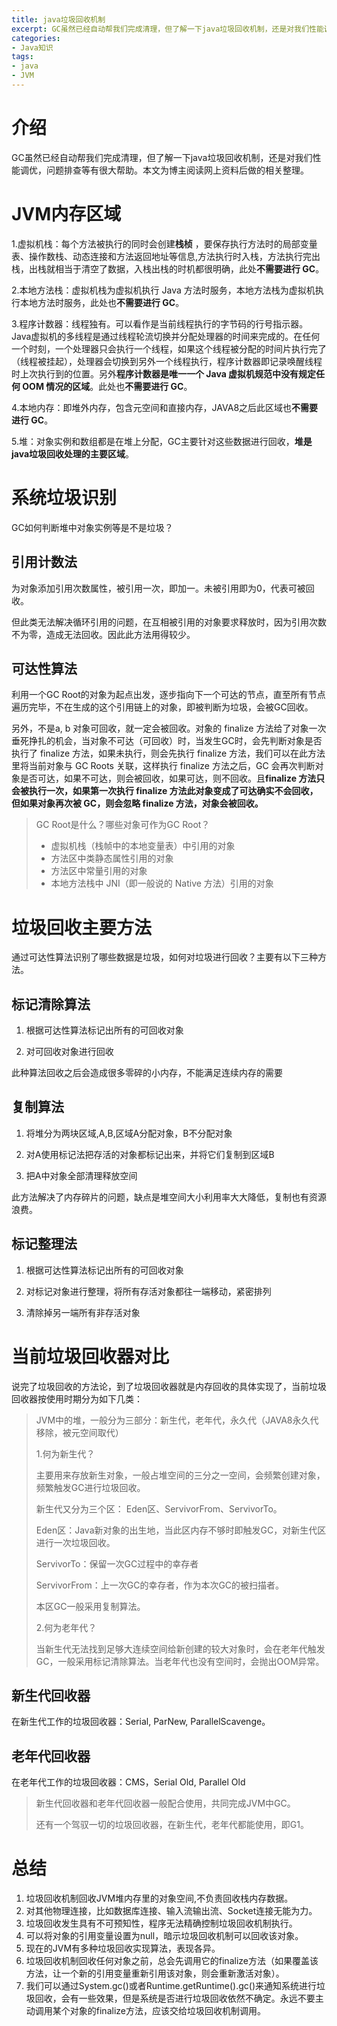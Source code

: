 ```yaml
---
title: java垃圾回收机制
excerpt: GC虽然已经自动帮我们完成清理，但了解一下java垃圾回收机制，还是对我们性能调优，问题排查等有很大帮助。
categories:
- Java知识
tags:
- java
- JVM
---
```


# 介绍

GC虽然已经自动帮我们完成清理，但了解一下java垃圾回收机制，还是对我们性能调优，问题排查等有很大帮助。本文为博主阅读网上资料后做的相关整理。

# JVM内存区域

1.虚拟机栈：每个方法被执行的同时会创建**栈桢** ，要保存执行方法时的局部变量表、操作数栈、动态连接和方法返回地址等信息,方法执行时入栈，方法执行完出栈，出栈就相当于清空了数据，入栈出栈的时机都很明确，此处**不需要进行 GC**。

2.本地方法栈：虚拟机栈为虚拟机执行 Java 方法时服务，本地方法栈为虚拟机执行本地方法时服务，此处也**不需要进行 GC**。

3.程序计数器：线程独有。可以看作是当前线程执行的字节码的行号指示器。Java虚拟机的多线程是通过线程轮流切换并分配处理器的时间来完成的。在任何一个时刻，一个处理器只会执行一个线程，如果这个线程被分配的时间片执行完了（线程被挂起），处理器会切换到另外一个线程执行，程序计数器即记录唤醒线程时上次执行到的位置。另外**程序计数器是唯一一个 Java 虚拟机规范中没有规定任何 OOM 情况的区域**。此处也**不需要进行 GC**。

4.本地内存：即堆外内存，包含元空间和直接内存，JAVA8之后此区域也**不需要进行 GC**。

5.堆：对象实例和数组都是在堆上分配，GC主要针对这些数据进行回收，**堆是java垃圾回收处理的主要区域**。

# 系统垃圾识别

GC如何判断堆中对象实例等是不是垃圾？

## 引用计数法

为对象添加引用次数属性，被引用一次，即加一。未被引用即为0，代表可被回收。

但此类无法解决循环引用的问题，在互相被引用的对象要求释放时，因为引用次数不为零，造成无法回收。因此此方法用得较少。

## 可达性算法

利用一个GC Root的对象为起点出发，逐步指向下一个可达的节点，直至所有节点遍历完毕，不在生成的这个引用链上的对象，即被判断为垃圾，会被GC回收。

另外，不是a, b 对象可回收，就一定会被回收。对象的 finalize 方法给了对象一次垂死挣扎的机会，当对象不可达（可回收）时，当发生GC时，会先判断对象是否执行了 finalize 方法，如果未执行，则会先执行 finalize 方法，我们可以在此方法里将当前对象与 GC Roots 关联，这样执行 finalize 方法之后，GC 会再次判断对象是否可达，如果不可达，则会被回收，如果可达，则不回收。且**finalize 方法只会被执行一次，如果第一次执行 finalize 方法此对象变成了可达确实不会回收，但如果对象再次被 GC，则会忽略 finalize 方法，对象会被回收。**

>GC Root是什么？哪些对象可作为GC Root？
>
>- 虚拟机栈（栈帧中的本地变量表）中引用的对象
>- 方法区中类静态属性引用的对象
>- 方法区中常量引用的对象
>- 本地方法栈中 JNI（即一般说的 Native 方法）引用的对象

# 垃圾回收主要方法

通过可达性算法识别了哪些数据是垃圾，如何对垃圾进行回收？主要有以下三种方法。

## 标记清除算法

1. 根据可达性算法标记出所有的可回收对象

2. 对可回收对象进行回收

此种算法回收之后会造成很多零碎的小内存，不能满足连续内存的需要

## 复制算法

1. 将堆分为两块区域,A,B,区域A分配对象，B不分配对象

2. 对A使用标记法把存活的对象都标记出来，并将它们复制到区域B

3. 把A中对象全部清理释放空间

此方法解决了内存碎片的问题，缺点是堆空间大小利用率大大降低，复制也有资源浪费。

## 标记整理法

1. 根据可达性算法标记出所有的可回收对象

2. 对标记对象进行整理，将所有存活对象都往一端移动，紧密排列

3. 清除掉另一端所有非存活对象



# 当前垃圾回收器对比

说完了垃圾回收的方法论，到了垃圾回收器就是内存回收的具体实现了，当前垃圾回收器按使用时期分为如下几类：

> JVM中的堆，一般分为三部分：新生代，老年代，永久代（JAVA8永久代移除，被元空间取代）
>
> 1.何为新生代？
>
> 主要用来存放新生对象，一般占堆空间的三分之一空间，会频繁创建对象，频繁触发GC进行垃圾回收。
>
> 新生代又分为三个区： Eden区、ServivorFrom、ServivorTo。
>
> Eden区：Java新对象的出生地，当此区内存不够时即触发GC，对新生代区进行一次垃圾回收。
>
> ServivorTo：保留一次GC过程中的幸存者
>
> ServivorFrom：上一次GC的幸存者，作为本次GC的被扫描者。
>
> 本区GC一般采用复制算法。
>
> 2.何为老年代？
>
> 当新生代无法找到足够大连续空间给新创建的较大对象时，会在老年代触发GC，一般采用标记清除算法。当老年代也没有空间时，会抛出OOM异常。

## 新生代回收器

在新生代工作的垃圾回收器：Serial, ParNew, ParallelScavenge。

## 老年代回收器

在老年代工作的垃圾回收器：CMS，Serial Old, Parallel Old

>新生代回收器和老年代回收器一般配合使用，共同完成JVM中GC。
>
>还有一个驾驭一切的垃圾回收器，在新生代，老年代都能使用，即G1。



# 总结

1. 垃圾回收机制回收JVM堆内存里的对象空间,不负责回收栈内存数据。
2. 对其他物理连接，比如数据库连接、输入流输出流、Socket连接无能为力。
3. 垃圾回收发生具有不可预知性，程序无法精确控制垃圾回收机制执行。
4. 可以将对象的引用变量设置为null，暗示垃圾回收机制可以回收该对象。
5. 现在的JVM有多种垃圾回收实现算法，表现各异。
6. 垃圾回收机制回收任何对象之前，总会先调用它的finalize方法（如果覆盖该方法，让一个新的引用变量重新引用该对象，则会重新激活对象）。
7. 我们可以通过System.gc()或者Runtime.getRuntime().gc()来通知系统进行垃圾回收，会有一些效果，但是系统是否进行垃圾回收依然不确定。永远不要主动调用某个对象的finalize方法，应该交给垃圾回收机制调用。
